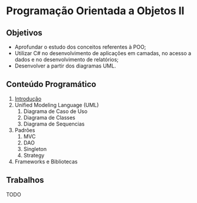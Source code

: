 # Programação Orientada a Objetos II

## Objetivos

+ Aprofundar o estudo dos conceitos referentes à POO;
+ Utilizar C# no desenvolvimento de aplicações em camadas, no acesso a dados e no desenvolvimento de relatórios;
+ Desenvolver a partir dos diagramas UML. 

## Conteúdo Programático

1. [Introdução](https://docs.google.com/presentation/d/1BMcPRjCDabpRqzP5OqMKSNjS2AQzif9AsX14OOhBxpA/edit?usp=sharing)
1. Unified Modeling Language (UML)
    1. Diagrama de Caso de Uso
    1. Diagrama de Classes
    1. Diagrama de Sequencias
1. Padrões
    1. MVC
    1. DAO
    1. Singleton
    1. Strategy
1. Frameworks e Bibliotecas


## Trabalhos

TODO
